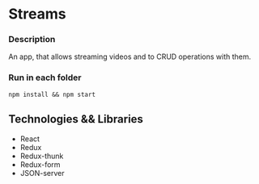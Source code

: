 # Streams

### Description

An app, that allows streaming videos and to CRUD operations
with them.

### Run in each folder

```npm install && npm start```

## Technologies && Libraries

- React 
- Redux 
- Redux-thunk
- Redux-form
- JSON-server